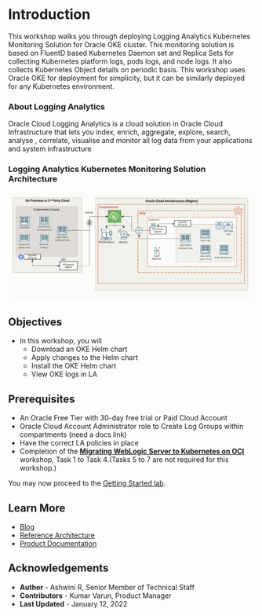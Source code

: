 # Introduction


This workshop walks you through deploying Logging Analytics Kubernetes Monitoring Solution for Oracle OKE cluster. This monitoring solution is based on FluentD based Kubernetes Daemon set and Replica Sets for collecting Kubernetes platform logs, pods logs, and node logs. It also collects Kubernetes Object details on periodic basis. This workshop uses Oracle OKE for deployment for simplicity, but it can be similarly deployed for any Kubernetes environment.

### About Logging Analytics

Oracle Cloud Logging Analytics is a cloud solution in Oracle Cloud Infrastructure that lets you index, enrich, aggregate, explore, search, analyse , correlate, visualise and monitor all log data from your applications and system infrastructure


### Logging Analytics Kubernetes Monitoring Solution Architecture


![Kubernetes Monitoring with Logging Analytics](images/k8s-monitoring-architecture.png "Logging Analytics Kubernetes Monitoring Architecture")



## Objectives

*   In this workshop, you will
    *   Download an OKE Helm chart
    *   Apply changes to the Helm chart
    *   Install the OKE Helm chart
    *   View OKE logs in LA



## Prerequisites

*   An Oracle Free Tier with 30-day free trial or Paid Cloud Account
*   Oracle Cloud Account Administrator role to Create Log Groups within compartments (need a docs link)
*   Have the correct LA policies in place
*   Completion of the [**Migrating WebLogic Server to Kubernetes on OCI**](https://apexapps.oracle.com/pls/apex/dbpm/r/livelabs/workshop-attendee-2?p210_workshop_id=567&p210_type=2&session=102696148940850) workshop, Task 1 to Task 4.(Tasks 5 to 7 are not required for this workshop.)


You may now proceed to the [Getting Started lab](#next).

## Learn More

* [Blog](https://blogs.oracle.com)
* [Reference Architecture](https://docs.oracle.com/solutions/?q=&cType=reference-architectures&sort=date-desc&lang=en)
* [Product Documentation](https://docs.oracle.com/en-us/iaas/logging-analytics/index.html)

## Acknowledgements
* **Author** - Ashwini R, Senior Member of Technical Staff
* **Contributors** -  Kumar Varun, Product Manager
* **Last Updated** - January 12, 2022
